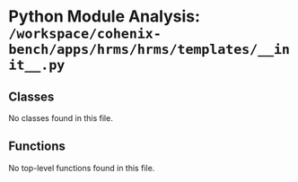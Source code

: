 # Python Module Analysis: `/workspace/cohenix-bench/apps/hrms/hrms/templates/__init__.py`

## Classes

No classes found in this file.


## Functions

No top-level functions found in this file.
